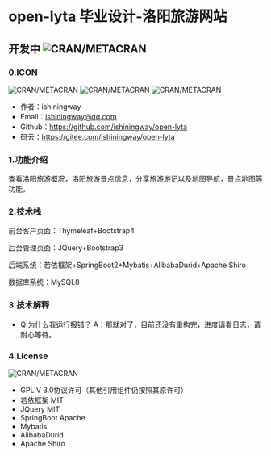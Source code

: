 # open-lyta  毕业设计-洛阳旅游网站
## 开发中  ![CRAN/METACRAN](https://img.shields.io/badge/Build-faild-yellow)
### 0.ICON
![CRAN/METACRAN](https://img.shields.io/badge/Java-11-red)
![CRAN/METACRAN](https://img.shields.io/badge/version-1.5-blue)
![CRAN/METACRAN](https://img.shields.io/badge/license-GPL3.0-green)

* 作者：ishiningway
* Email：ishiningway@qq.com
* Github：https://github.com/ishiningway/open-lyta
* 码云：https://gitee.com/ishiningway/open-lyta

### 1.功能介绍
查看洛阳旅游概况，洛阳旅游景点信息，分享旅游游记以及地图导航，景点地图等功能。
### 2.技术栈
前台客户页面：Thymeleaf+Bootstrap4

后台管理页面：JQuery+Bootstrap3

后端系统：若依框架+SpringBoot2+Mybatis+AlibabaDurid+Apache Shiro

数据库系统：MySQL8

### 3.技术解释
* Q:为什么我运行报错？
A：那就对了，目前还没有重构完，进度请看日志，请耐心等待。

### 4.License
![CRAN/METACRAN](https://img.shields.io/badge/license-GPL3.0-green)  
* GPL V 3.0协议许可（其他引用组件仍按照其原许可）
* 若依框架 MIT
* JQuery MIT
* SpringBoot Apache
* Mybatis
* AlibabaDurid
* Apache Shiro